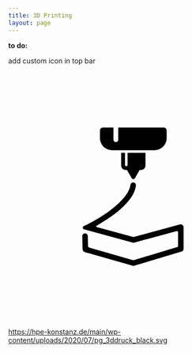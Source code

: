 ```yaml
---
title: 3D Printing
layout: page
---
```


**to do:**

add custom icon in top bar

<svg
   xmlns:dc="http://purl.org/dc/elements/1.1/"
   xmlns:cc="http://creativecommons.org/ns#"
   xmlns:rdf="http://www.w3.org/1999/02/22-rdf-syntax-ns#"
   xmlns:svg="http://www.w3.org/2000/svg"
   xmlns="http://www.w3.org/2000/svg"
   xmlns:sodipodi="http://sodipodi.sourceforge.net/DTD/sodipodi-0.dtd"
   xmlns:inkscape="http://www.inkscape.org/namespaces/inkscape"
   inkscape:version="1.0 (4035a4fb49, 2020-05-01)"
   sodipodi:docname="pg_3ddruck_black.svg"
   viewBox="0 0 1440 1440"
   height="600"
   width="600"
   xml:space="preserve"
   id="svg833"
   version="1.1"><metadata
     id="metadata839"><rdf:RDF><cc:Work
         rdf:about=""><dc:format>image/svg+xml</dc:format><dc:type
           rdf:resource="http://purl.org/dc/dcmitype/StillImage" /><dc:title></dc:title></cc:Work></rdf:RDF></metadata><defs
     id="defs837"><clipPath
       id="clipPath849"
       clipPathUnits="userSpaceOnUse"><path
         id="path847"
         d="M 0,1080 H 1080 V 0 H 0 Z" /></clipPath></defs><sodipodi:namedview
     inkscape:current-layer="g841"
     inkscape:window-maximized="1"
     inkscape:window-y="-8"
     inkscape:window-x="1912"
     inkscape:cy="720"
     inkscape:cx="720"
     inkscape:zoom="0.44791667"
     showgrid="false"
     id="namedview835"
     inkscape:window-height="1377"
     inkscape:window-width="2560"
     inkscape:pageshadow="2"
     inkscape:pageopacity="0"
     guidetolerance="10"
     gridtolerance="10"
     objecttolerance="10"
     borderopacity="1"
     bordercolor="#666666"
     pagecolor="#ffffff" /><g
     transform="matrix(1.3333333,0,0,-1.3333333,0,1440)"
     inkscape:label="3D Druck_neu_02"
     inkscape:groupmode="layer"
     id="g841"><g
       id="g843"><g
         clip-path="url(#clipPath849)"
         id="g845"><g
           transform="translate(450.4233,739.9507)"
           id="g851"><path
             transform="matrix(0.75000002,0,0,-0.75000002,-450.4233,340.04933)"
             d="M 547.9375 321.99219 C 538.19617 321.99219 530.29883 329.89148 530.29883 339.63281 L 530.29883 383.13281 C 530.29883 421.93948 561.75779 453.39844 600.56445 453.39844 L 846.03711 453.39844 C 884.84244 453.39844 916.30273 421.93948 916.30273 383.13281 L 916.30273 339.63281 C 916.30273 329.89148 908.4054 321.99219 898.66406 321.99219 L 636.08203 321.99219 L 636.08203 392.70312 C 636.08203 400.67512 629.3633 407.0754 621.2793 406.55273 C 613.90063 406.0754 608.32227 399.62052 608.32227 392.22852 L 608.32227 321.99219 L 547.9375 321.99219 z M 653.03516 468.28906 L 653.03516 542.20508 C 653.03516 556.31708 664.47589 567.75781 678.58789 567.75781 L 686.5 567.75781 L 714.07227 615.51758 C 718.1736 622.62024 728.42858 622.62024 732.53125 615.51758 L 760.10547 567.75781 L 768.01758 567.75781 C 782.12824 567.75781 793.56836 556.31708 793.56836 542.20508 L 793.56836 468.28906 L 690.01367 468.28906 L 690.01367 538.83984 C 690.01367 543.14251 686.32097 546.58273 681.93164 546.16406 C 678.10497 545.79873 675.29492 542.36806 675.29492 538.52539 L 675.29492 468.28906 L 653.03516 468.28906 z M 722.89648 639.74414 C 722.59394 639.73833 722.28896 639.7407 721.98242 639.75195 L 721.9707 639.75195 C 714.09204 640.04129 707.6662 646.02766 706.6582 653.84766 C 699.38087 710.37965 636.86246 767.23689 583.45312 806.21289 C 518.55446 853.57022 452.01228 885.62993 451.34961 885.94727 L 436.66797 892.97266 C 428.35864 896.94866 429.45708 909.11054 438.34375 911.5332 L 720.3125 988.42383 C 723.06583 989.17449 725.96932 989.17573 728.72266 988.42773 L 972.89258 921.98828 C 977.57258 920.71495 982.18555 924.23784 982.18555 929.08984 L 982.18555 1007.5176 C 982.18555 1010.7709 980.05155 1013.6364 976.93555 1014.5684 L 728.13867 1089.0098 C 725.20801 1089.8884 722.08586 1089.9065 719.14453 1089.0625 L 478.04492 1019.9746 L 468.58203 1017.375 C 464.37003 1016.2163 461.41693 1012.4305 461.32227 1008.0625 L 460.08789 950.75195 C 459.89722 941.91729 452.58076 934.90956 443.74609 935.10156 C 434.91143 935.2909 427.90504 942.60674 428.0957 951.44141 L 429.68945 1025.3828 C 429.87879 1034.1135 435.79723 1041.6776 444.22656 1043.9629 L 469.23047 1050.7383 L 719.33984 1122.4062 C 722.28118 1123.2502 725.40136 1123.2308 728.33203 1122.3535 L 1002.7715 1040.2402 C 1009.5448 1038.2149 1014.1855 1031.9828 1014.1855 1024.9121 L 1014.1855 898.52344 C 1014.1855 887.97677 1004.1623 880.31465 993.98633 883.08398 L 728.73047 955.25977 C 725.97714 956.00777 723.07365 956.00848 720.32031 955.25781 L 512.17188 898.49805 C 508.39321 897.46738 507.74496 892.38051 511.1543 890.45117 C 536.36363 876.18984 569.09065 856.27736 601.94531 832.33203 C 685.73998 771.26003 731.55065 712.58962 738.44531 657.62695 C 739.62977 648.19004 732.27544 639.92424 722.89648 639.74414 z "
             style="fill:#000000;fill-opacity:1;fill-rule:nonzero;stroke:none;stroke-width:1.33333"
             id="path853" /></g><g
           transform="translate(489.7769,728.7827)"
           id="g855" /><g
           transform="translate(745.4893,417.6865)"
           id="g859" /></g></g></g></svg>


https://hpe-konstanz.de/main/wp-content/uploads/2020/07/pg_3ddruck_black.svg